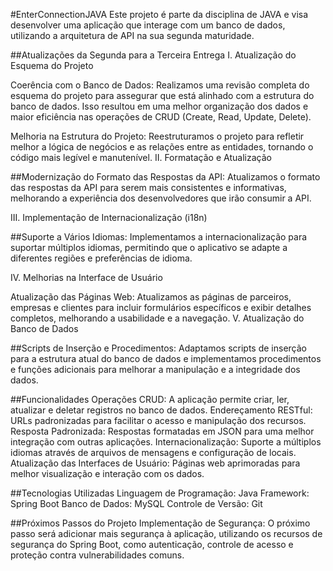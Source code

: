 #EnterConnectionJAVA
Este projeto é parte da disciplina de JAVA e visa desenvolver uma aplicação que interage com um banco de dados, utilizando a arquitetura de API na sua segunda maturidade.

##Atualizações da Segunda para a Terceira Entrega
I. Atualização do Esquema do Projeto

Coerência com o Banco de Dados: Realizamos uma revisão completa do esquema do projeto para assegurar que está alinhado com a estrutura do banco de dados. Isso resultou em uma melhor organização dos dados e maior eficiência nas operações de CRUD (Create, Read, Update, Delete).

Melhoria na Estrutura do Projeto: Reestruturamos o projeto para refletir melhor a lógica de negócios e as relações entre as entidades, tornando o código mais legível e manutenível.
II. Formatação e Atualização

##Modernização do Formato das Respostas da API: 
Atualizamos o formato das respostas da API para serem mais consistentes e informativas, melhorando a experiência dos desenvolvedores que irão consumir a API.

III. Implementação de Internacionalização (i18n)

##Suporte a Vários Idiomas: 
Implementamos a internacionalização para suportar múltiplos idiomas, permitindo que o aplicativo se adapte a diferentes regiões e preferências de idioma.

IV. Melhorias na Interface de Usuário

Atualização das Páginas Web: 
Atualizamos as páginas de parceiros, empresas e clientes para incluir formulários específicos e exibir detalhes completos, melhorando a usabilidade e a navegação.
V. Atualização do Banco de Dados

##Scripts de Inserção e Procedimentos: 
Adaptamos scripts de inserção para a estrutura atual do banco de dados e implementamos procedimentos e funções adicionais para melhorar a manipulação e a integridade dos dados.

##Funcionalidades
Operações CRUD: A aplicação permite criar, ler, atualizar e deletar registros no banco de dados.
Endereçamento RESTful: URLs padronizadas para facilitar o acesso e manipulação dos recursos.
Resposta Padronizada: Respostas formatadas em JSON para uma melhor integração com outras aplicações.
Internacionalização: Suporte a múltiplos idiomas através de arquivos de mensagens e configuração de locais.
Atualização das Interfaces de Usuário: Páginas web aprimoradas para melhor visualização e interação com os dados.

##Tecnologias Utilizadas
Linguagem de Programação: Java
Framework: Spring Boot
Banco de Dados: MySQL
Controle de Versão: Git

##Próximos Passos do Projeto
Implementação de Segurança: O próximo passo será adicionar mais segurança à aplicação, utilizando os recursos de segurança do Spring Boot, como autenticação, controle de acesso e proteção contra vulnerabilidades comuns.
